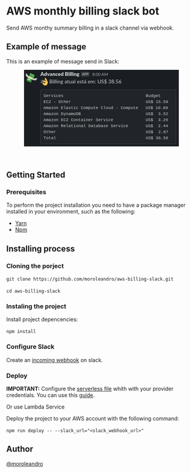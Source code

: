 # AWS monthly billing slack bot

Send AWS monthy summary billing in a slack channel via webhook.


## Example of message
This is an example of message send in Slack:

<p align="center">
  <img src="https://raw.githubusercontent.com/moroleandro/aws-billing-slackbot/master/assets/example.png" alt="logo" />
</p>
<br>

## Getting Started

### Prerequisites

To perform the project installation you need to have a package manager installed in your environment, such as the following:
* [Yarn](https://yarnpkg.com/pt-BR/)
* [Npm](https://www.npmjs.com)

## Installing process
### Cloning the porject
```
git clone https://github.com/moroleandro/aws-billing-slack.git

cd aws-billing-slack
```

###  Instaling the project
Install project depencencies:

`npm install`

### Configure Slack

Create an [incoming webhook](https://www.slack.com/apps/new/) on slack.

### Deploy
**IMPORTANT:** Configure the [serverless file](./serverless.yml) whith with your provider credentials. You can use this [guide](https://www.serverless.com/framework/docs/providers/aws/guide/credentials#create-an-iam-user-and-access-key). 

Or use Lambda Service 

Deploy the project to your AWS account with the following command:

`npm run deploy -- --slack_url="<slack_webhook_url>"`

## Author
[@moroleandro](https://github.com/moroleandro)
